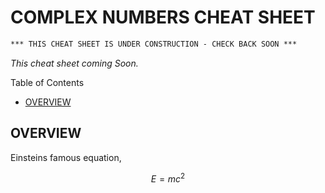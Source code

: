 # COMPLEX NUMBERS CHEAT SHEET

```txt
*** THIS CHEAT SHEET IS UNDER CONSTRUCTION - CHECK BACK SOON ***
```

_This cheat sheet coming Soon._

Table of Contents

* [OVERVIEW](https://github.com/JeffDeCola/my-cheat-sheets/tree/master/other/stem/math/pure/number-systems/complex-numbers-cheat-sheet#overview)

## OVERVIEW

Einsteins famous equation,

$$
E=mc^2
$$
